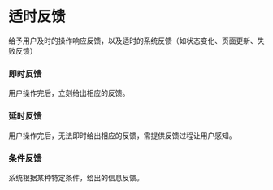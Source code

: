 # 适时反馈

给予用户及时的操作响应反馈，以及适时的系统反馈（如状态变化、页面更新、失败反馈）

### 即时反馈

用户操作完后，立刻给出相应的反馈。

### 延时反馈

用户操作完后，无法即时给出相应的反馈，需提供反馈过程让用户感知。

### 条件反馈

系统根据某种特定条件，给出的信息反馈。
